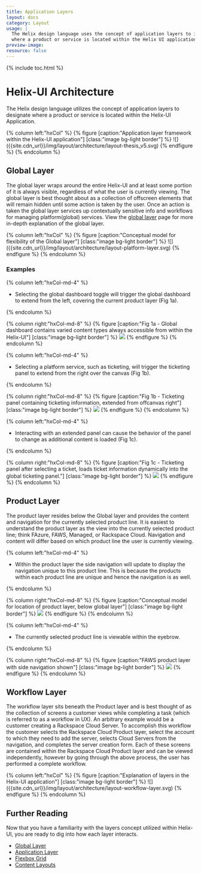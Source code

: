 ```yaml
---
title: Application Layers
layout: docs
category: Layout
usage: |
  The Helix design language uses the concept of application layers to identify
  where a product or service is located within the Helix UI application.
preview-image:
resource: false
---
```


{% include toc.html %}

# Helix-UI Architecture

The Helix design language utilizes the concept of application layers to
designate where a product or service is located within the Helix-UI
Application.

<div class="hxRow"  markdown="1">
{% column left:"hxCol" %}
{% figure [caption:"Application layer framework within the Helix-UI application"] [class:"image bg-light border"] %}
![]({{site.cdn_url}}/img/layout/architecture/layout-thesis_v5.svg)
{% endfigure %}
{% endcolumn %}
</div>

## Global Layer

The global layer wraps around the entire Helix-UI and at least some portion of
it is always visible, regardless of what the user is currently viewing. The
global layer is best thought about as a collection of offscreen elements that
will remain hidden until some action is taken by the user. Once an action is
taken the global layer services up contextually sensitive info and workflows
for managing platform(global) services. View the
[global layer](/layout/global-layer) page for more in-depth explanation of the
global layer.

<div class="hxRow"  markdown="1">
{% column left:"hxCol" %}
{% figure [caption:"Conceptual model for flexibility of the Global layer"] [class:"image bg-light border"] %}
![]({{site.cdn_url}}/img/layout/architecture/layout-platform-layer.svg)
{% endfigure %}
{% endcolumn %}
</div>

### Examples

<div class="hxRow"  markdown="1">
{% column left:"hxCol-md-4" %}

-   Selecting the global dashboard toggle will trigger the global dashboard to
    extend from the left, covering the current product layer (Fig 1a).

{% endcolumn %}

{% column right:"hxCol-md-8" %}
{% figure [caption:"Fig 1a - Global dashboard contains varied content types always accessible from within the Helix-UI"] [class:"image bg-light border"] %}
![]({{site.cdn_url}}/img/layout/architecture/globaldash.png)
{% endfigure %}
{% endcolumn %}
</div>

<div class="hxRow"  markdown="1">
{% column left:"hxCol-md-4" %}

-   Selecting a platform service, such as ticketing, will trigger the ticketing
    panel to extend from the right over the canvas (Fig 1b).

{% endcolumn %}

{% column right:"hxCol-md-8" %}
{% figure [caption:"Fig 1b - Ticketing panel containing ticketing information, extended from offcanvas right"] [class:"image bg-light border"] %}
![]({{site.cdn_url}}/img/layout/architecture/global-ticketing.svg)
{% endfigure %}
{% endcolumn %}
</div>

<div class="hxRow"  markdown="1">
{% column left:"hxCol-md-4" %}

-   Interacting with an extended panel can cause the behavior of the panel to
    change as additional content is loaded (Fig 1c).

{% endcolumn %}

{% column right:"hxCol-md-8" %}
{% figure [caption:"Fig 1c - Ticketing panel after selecting a ticket, loads ticket information dynamically into the global ticketing panel."] [class:"image bg-light border"] %}
![]({{site.cdn_url}}/img/layout/architecture/global-ticketing-extended.svg)
{% endfigure %}
{% endcolumn %}
</div>

## Product Layer

The product layer resides below the Global layer and provides the content and
navigation for the currently selected product line. It is easiest to understand
the product layer as the view into the currently selected product line; think
FAzure, FAWS, Managed, or Rackspace Cloud. Navigation and content will differ
based on which product line the user is currently viewing.

<div class="hxRow"  markdown="1">
{% column left:"hxCol-md-4" %}

-   Within the product layer the side navigation will update to display the
    navigation unique to this product line. This is because the products within
    each product line are unique and hence the navigation is as well.

{% endcolumn %}

{% column right:"hxCol-md-8" %}
{% figure [caption:"Conceptual model for location of product layer, below global layer"] [class:"image bg-light border"] %}
![]({{site.cdn_url}}/img/layout/architecture/layout-product-layer.svg)
{% endfigure %}
{% endcolumn %}
</div>

<div class="hxRow"  markdown="1">
{% column left:"hxCol-md-4" %}

-   The currently selected product line is viewable within the eyebrow.

{% endcolumn %}

{% column right:"hxCol-md-8" %}
{% figure [caption:"FAWS product layer with side navigation shown"] [class:"image bg-light border"] %}
![]({{site.cdn_url}}/img/layout/architecture/product-faws.svg)
{% endfigure %}
{% endcolumn %}
</div>

## Workflow Layer

The workflow layer sits beneath the Product layer and is best thought of as the
collection of screens a customer views while completing a task (which is
referred to as a workflow in UX). An arbitrary example would be a customer
creating a Rackspace Cloud Server. To accomplish this workflow the customer
selects the Rackspace Cloud Product layer, select the account to which they
need to add the server, selects Cloud Servers from the navigation, and
completes the server creation form. Each of these screens are contained within
the Rackspace Cloud Product layer and can be viewed independently, however by
going through the above process, the user has performed a complete workflow.

<div class="hxRow"  markdown="1">
{% column left:"hxCol" %}
{% figure [caption:"Explanation of layers in the Helix-UI application"] [class:"image bg-light border"] %}
![]({{site.cdn_url}}/img/layout/architecture/layout-workflow-layer.svg)
{% endfigure %}
{% endcolumn %}
</div>

## Further Reading

Now that you have a familiarity with the layers concept utilized within
Helix-UI, you are ready to dig into how each layer interacts.

- [Global Layer](/layout/global-layer)
- [Application Layer](/layout/app-layer)
- [Flexbox Grid](/layout/grid)
- [Content Layouts](/layout/content-layouts)
